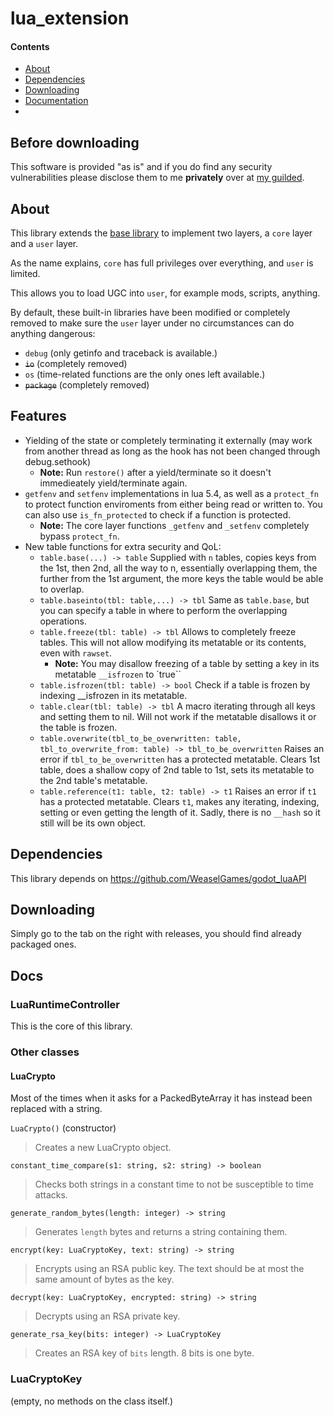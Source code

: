 # lua_extension

#### Contents
 * [About](#about)
 * [Dependencies](#dependencies)
 * [Downloading](#downloading)
 * [Documentation](#docs)
 * 

## Before downloading

This software is provided "as is" and if you do find any security vulnerabilities please disclose them to me **privately** over at [my guilded](https://www.guilded.gg/u/radiantuwu).

## About

This library extends the [base library](https://github.com/WeaselGames/godot_luaAPI) to implement two layers, a `core` layer and a `user` layer.

As the name explains, `core` has full privileges over everything, and `user` is limited.

This allows you to load UGC into `user`, for example mods, scripts, anything.

By default, these built-in libraries have been modified or completely removed to make sure the `user` layer under no circumstances can do anything dangerous:

 * `debug` (only getinfo and traceback is available.)
 * ~~`io`~~ (completely removed)
 * `os` (time-related functions are the only ones left available.)
 * ~~`package`~~ (completely removed)

## Features

 * Yielding of the state or completely terminating it externally (may work from another thread as long as the hook has not been changed through debug.sethook)
    * **Note:** Run `restore()` after a yield/terminate so it doesn't immedieately yield/terminate again.
 * `getfenv` and `setfenv` implementations in lua 5.4, as well as a `protect_fn` to protect function enviroments from either being read or written to. You can also use `is_fn_protected` to check if a function is protected.
    * **Note:** The core layer functions `_getfenv` and `_setfenv` completely bypass `protect_fn`.
 * New table functions for extra security and QoL:
    * `table.base(...) -> table` Supplied with `n` tables, copies keys from the 1st, then 2nd, all the way to n, essentially overlapping them, the further from the 1st argument, the more keys the table would be able to overlap.
    * `table.baseinto(tbl: table,...) -> tbl` Same as `table.base`, but you can specify a table in where to perform the overlapping operations.
    * `table.freeze(tbl: table) -> tbl` Allows to completely freeze tables. This will not allow modifying its metatable or its contents, even with `rawset`.
        * **Note:** You may disallow freezing of a table by setting a key in its metatable `__isfrozen` to `true``
    * `table.isfrozen(tbl: table) -> bool` Check if a table is frozen by indexing __isfrozen in its metatable.
    * `table.clear(tbl: table) -> tbl` A macro iterating through all keys and setting them to nil. Will not work if the metatable disallows it or the table is frozen.
    * `table.overwrite(tbl_to_be_overwritten: table, tbl_to_overwrite_from: table) -> tbl_to_be_overwritten` Raises an error if `tbl_to_be_overwritten` has a protected metatable. Clears 1st table, does a shallow copy of 2nd table to 1st, sets its metatable to the 2nd table's metatable.
    * `table.reference(t1: table, t2: table) -> t1` Raises an error if `t1` has a protected metatable. Clears `t1`, makes any iterating, indexing, setting or even getting the length of it. Sadly, there is no `__hash` so it still will be its own object.
## Dependencies

This library depends on https://github.com/WeaselGames/godot_luaAPI

## Downloading

Simply go to the tab on the right with releases, you should find already packaged ones.

## Docs

### LuaRuntimeController

This is the core of this library.

### Other classes

#### LuaCrypto

Most of the times when it asks for a PackedByteArray it has instead been replaced with a string.

`LuaCrypto()` (constructor)
> Creates a new LuaCrypto object.

`constant_time_compare(s1: string, s2: string) -> boolean`
> Checks both strings in a constant time to not be susceptible to time attacks.

`generate_random_bytes(length: integer) -> string`
> Generates `length` bytes and returns a string containing them.

`encrypt(key: LuaCryptoKey, text: string) -> string`
> Encrypts using an RSA public key. The text should be at most the same amount of bytes as the key.

`decrypt(key: LuaCryptoKey, encrypted: string) -> string`
> Decrypts using an RSA private key.

`generate_rsa_key(bits: integer) -> LuaCryptoKey`
> Creates an RSA key of `bits` length. 8 bits is one byte.

### LuaCryptoKey
(empty, no methods on the class itself.)
